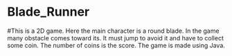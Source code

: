 # Blade_Runner
#This is a 2D game. Here the main character is a round blade. In the game many obstacle comes toward its. It must jump to avoid it and have to collect some coin. The number of coins is the score. The game is made using Java.
